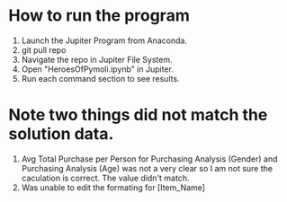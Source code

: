 # How to run the program

1. Launch the Jupiter Program from Anaconda.
2. git pull repo
3. Navigate the repo in Jupiter File System.
4. Open "HeroesOfPymoli.ipynb" in Jupiter.
5. Run each command section to see results.


# Note two things did not match the solution data.
1. Avg Total Purchase per Person for Purchasing Analysis (Gender) and Purchasing Analysis (Age) was not a very clear so I am not sure the caculation is correct. The value didn't match.
2. Was unable to edit the formating for [Item_Name] 
